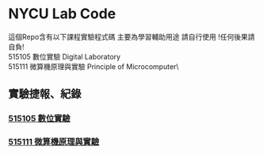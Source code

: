 # NYCU Lab Code
這個Repo含有以下課程實驗程式碼 主要為學習輔助用途 請自行使用 !任何後果請自負!\
515105 數位實驗 Digital Laboratory\
515111 微算機原理與實驗 Principle of Microcomputer\  

## 實驗捷報、紀錄
### [515105 數位實驗](https://drive.google.com/drive/folders/1fJYMNaC50De83fb8Iaw5OJ3VNjAgXGqP?usp=drive_link)
### [515111 微算機原理與實驗](https://drive.google.com/drive/folders/1xiXPbYdoJQdJqQ8LP3pc1_tWssx5XmVa?usp=sharing)
   

